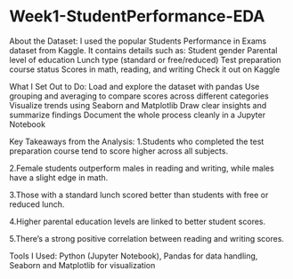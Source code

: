 # Week1-StudentPerformance-EDA
About the Dataset:
I used the popular Students Performance in Exams dataset from Kaggle. It contains details such as:
Student gender
Parental level of education
Lunch type (standard or free/reduced)
Test preparation course status
Scores in math, reading, and writing
Check it out on Kaggle

What I Set Out to Do:
Load and explore the dataset with pandas
Use grouping and averaging to compare scores across different categories
Visualize trends using Seaborn and Matplotlib
Draw clear insights and summarize findings
Document the whole process cleanly in a Jupyter Notebook

Key Takeaways from the Analysis:
1.Students who completed the test preparation course tend to score higher across all subjects.

2.Female students outperform males in reading and writing, while males have a slight edge in math.

3.Those with a standard lunch scored better than students with free or reduced lunch.

4.Higher parental education levels are linked to better student scores.

5.There’s a strong positive correlation between reading and writing scores.

Tools I Used:
Python (Jupyter Notebook), 
Pandas for data handling,
Seaborn and Matplotlib for visualization


